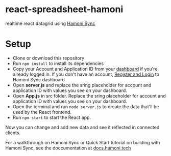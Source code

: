 # react-spreadsheet-hamoni

realtime react datagrid using [Hamoni Sync](https://www.hamoni.tech/)

# Setup

* Clone or download this repository
* Run `npm install` to install its dependencies
* Copy your Account and Application ID from your [dashboard](https://dashboard.hamoni.tech) if you're already logged in. If you don't have an account, [Register and Login](https://dashboard.hamoni.tech) to Hamoni Sync dashboard
* Open **server.js** and replace the sring placeholder for account and application ID with values you see on your dashboard.
* Open **App.js** in src folder. Replace the sring placeholder for account and application ID with values you see on your dashboard.
* Open the terminal and run `node server.js` to create the data that'll be used by the React frontend.
* Run `npm start` to start the React app.

Now you can change and add new data and see it reflected in connected clients.

For a walkthrough on Hamoni Sync or Quick Start tutorial on building with Hamoni Sync, see the doccumentation at [docs.hamoni.tech](https://docs.hamoni.tech)
